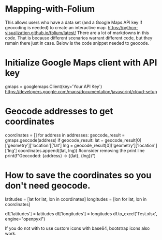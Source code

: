 # Mapping-with-Folium
This allows users who have a data set (and a Google Maps API key if geocoding is needed) to create an interactive map.
https://python-visualization.github.io/folium/latest/
There are a lot of markdowns in this code. That is because different scenarios warrant different code, but they remain there just in case. Below is the code snippet needed to geocode.


# Initialize Google Maps client with API key
gmaps = googlemaps.Client(key='Your API Key')
https://developers.google.com/maps/documentation/javascript/cloud-setup


# Geocode addresses to get coordinates
coordinates = []
for address in addresses:
    geocode_result = gmaps.geocode(address)
    if geocode_result:
        lat = geocode_result[0]['geometry']['location']['lat']
        lng = geocode_result[0]['geometry']['location']['lng']
        coordinates.append((lat, lng))
        #consider removing the print line
        print(f"Geocoded: {address} -> ({lat}, {lng})")  

# How to save the coordinates so you don't need geocode.


latitudes = [lat for lat, lon in coordinates]
longitudes = [lon for lat, lon in coordinates]

df['latitudes'] = latitudes
df['longitudes'] = longitudes
df.to_excel('Test.xlsx', engine="openpyxl")

If you do not with to use custom icons with base64, bootstrap icons also work.
